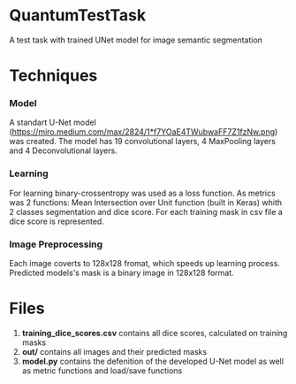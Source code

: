 # QuantumTestTask
A test task with trained UNet model for image semantic segmentation

# Techniques 
### Model
A standart U-Net model (https://miro.medium.com/max/2824/1*f7YOaE4TWubwaFF7Z1fzNw.png) was created.
The model has 19 convolutional layers, 4 MaxPooling layers and 4 Deconvolutional layers.

### Learning
For learning binary-crossentropy was used as a loss function.
As metrics was 2 functions: Mean Intersection over Unit function (built in Keras) whith 2 classes segmentation and dice score.
For each training mask in csv file a dice score is represented.

### Image Preprocessing
Each image coverts to 128x128 fromat, which speeds up learning process. Predicted models's mask is a binary image in 128x128 format.

# Files
1. **training_dice_scores.csv** contains all dice scores, calculated on training masks
2. **out/** contains all images and their predicted masks
3. **model.py** contains the defenition of the developed U-Net model as well as metric functions and load/save functions
